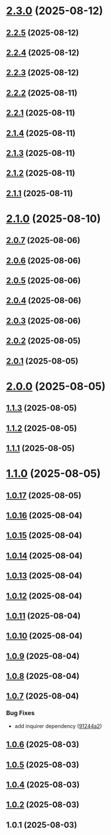 # [2.3.0](https://github.com/greenarmor/cli-boilerplate/compare/v2.2.5...v2.3.0) (2025-08-12)



## [2.2.5](https://github.com/greenarmor/cli-boilerplate/compare/v2.2.4...v2.2.5) (2025-08-12)



## [2.2.4](https://github.com/greenarmor/cli-boilerplate/compare/v2.2.3...v2.2.4) (2025-08-12)



## [2.2.3](https://github.com/greenarmor/cli-boilerplate/compare/v2.2.2...v2.2.3) (2025-08-12)



## [2.2.2](https://github.com/greenarmor/cli-boilerplate/compare/v2.2.1...v2.2.2) (2025-08-11)



## [2.2.1](https://github.com/greenarmor/cli-boilerplate/compare/v2.1.4...v2.2.1) (2025-08-11)



## [2.1.4](https://github.com/greenarmor/cli-boilerplate/compare/v2.1.3...v2.1.4) (2025-08-11)



## [2.1.3](https://github.com/greenarmor/cli-boilerplate/compare/v2.1.2...v2.1.3) (2025-08-11)



## [2.1.2](https://github.com/greenarmor/cli-boilerplate/compare/v2.1.1...v2.1.2) (2025-08-11)



## [2.1.1](https://github.com/greenarmor/cli-boilerplate/compare/v2.1.0...v2.1.1) (2025-08-11)



# [2.1.0](https://github.com/greenarmor/cli-boilerplate/compare/v2.0.7...v2.1.0) (2025-08-10)



## [2.0.7](https://github.com/greenarmor/cli-boilerplate/compare/v2.0.6...v2.0.7) (2025-08-06)



## [2.0.6](https://github.com/greenarmor/cli-boilerplate/compare/v2.0.5...v2.0.6) (2025-08-06)



## [2.0.5](https://github.com/greenarmor/cli-boilerplate/compare/v2.0.4...v2.0.5) (2025-08-06)



## [2.0.4](https://github.com/greenarmor/cli-boilerplate/compare/v2.0.3...v2.0.4) (2025-08-06)



## [2.0.3](https://github.com/greenarmor/cli-boilerplate/compare/v2.0.2...v2.0.3) (2025-08-06)



## [2.0.2](https://github.com/greenarmor/cli-boilerplate/compare/v2.0.1...v2.0.2) (2025-08-05)



## [2.0.1](https://github.com/greenarmor/cli-boilerplate/compare/v2.0.0...v2.0.1) (2025-08-05)



# [2.0.0](https://github.com/greenarmor/cli-boilerplate/compare/v1.1.3...v2.0.0) (2025-08-05)



## [1.1.3](https://github.com/greenarmor/cli-boilerplate/compare/v1.1.2...v1.1.3) (2025-08-05)



## [1.1.2](https://github.com/greenarmor/cli-boilerplate/compare/v1.1.1...v1.1.2) (2025-08-05)



## [1.1.1](https://github.com/greenarmor/cli-boilerplate/compare/v1.1.0...v1.1.1) (2025-08-05)



# [1.1.0](https://github.com/greenarmor/cli-boilerplate/compare/v1.0.17...v1.1.0) (2025-08-05)



## [1.0.17](https://github.com/greenarmor/cli-boilerplate/compare/v1.0.16...v1.0.17) (2025-08-05)



## [1.0.16](https://github.com/greenarmor/cli-boilerplate/compare/v1.0.15...v1.0.16) (2025-08-04)



## [1.0.15](https://github.com/greenarmor/cli-boilerplate/compare/v1.0.14...v1.0.15) (2025-08-04)



## [1.0.14](https://github.com/greenarmor/cli-boilerplate/compare/v1.0.13...v1.0.14) (2025-08-04)



## [1.0.13](https://github.com/greenarmor/cli-boilerplate/compare/v1.0.12...v1.0.13) (2025-08-04)



## [1.0.12](https://github.com/greenarmor/cli-boilerplate/compare/v1.0.11...v1.0.12) (2025-08-04)



## [1.0.11](https://github.com/greenarmor/cli-boilerplate/compare/v1.0.10...v1.0.11) (2025-08-04)



## [1.0.10](https://github.com/greenarmor/cli-boilerplate/compare/v1.0.9...v1.0.10) (2025-08-04)



## [1.0.9](https://github.com/greenarmor/cli-boilerplate/compare/v1.0.8...v1.0.9) (2025-08-04)



## [1.0.8](https://github.com/greenarmor/cli-boilerplate/compare/v1.0.7...v1.0.8) (2025-08-04)



## [1.0.7](https://github.com/greenarmor/cli-boilerplate/compare/v1.0.6...v1.0.7) (2025-08-04)


### Bug Fixes

* add inquirer dependency ([91244a2](https://github.com/greenarmor/cli-boilerplate/commit/91244a2ac7dffcf55b64cda7706948bc0555e2fc))



## [1.0.6](https://github.com/greenarmor/cli-boilerplate/compare/v1.0.5...v1.0.6) (2025-08-03)



## [1.0.5](https://github.com/greenarmor/cli-boilerplate/compare/v1.0.4...v1.0.5) (2025-08-03)



## [1.0.4](https://github.com/greenarmor/cli-boilerplate/compare/v1.0.2...v1.0.4) (2025-08-03)



## [1.0.2](https://github.com/greenarmor/cli-boilerplate/compare/v1.0.1...v1.0.2) (2025-08-03)



## 1.0.1 (2025-08-03)




